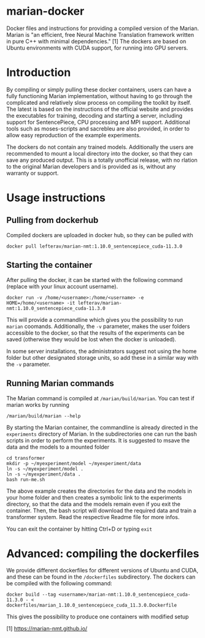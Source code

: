 # marian-docker
Docker files and instructions for providing a compiled version of the Marian. Marian is "an efficient, free Neural Machine Translation framework written in pure C++ with minimal dependencies." [1] The dockers are based on Ubuntu environments with CUDA support, for running into GPU servers.

# Introduction #

By compiling or simply pulling these docker containers, users can have a fully functioning Marian implementation, without having to go through the complicated and relatively slow process on compiling the toolkit by itself. The latest is based on the instructions of the official website and provides the executables for training, decoding and starting a server, including support for SentencePiece, CPU processing and MPI support. Additional tools such as moses-scripts and sacrebleu are also provided, in order to allow easy reproduction of the example experiments. 

The dockers do not contain any trained models. Additionally the users are recommended to mount a local directory into the docker, so that they can save any produced output. This is a totally unofficial release, with no rlation to the original Marian developers and is provided as is, without any warranty or support. 

# Usage instructions #

## Pulling from dockerhub ##

Compiled dockers are uploaded in docker hub, so they can be pulled with 

``` 
docker pull lefterav/marian-nmt:1.10.0_sentencepiece_cuda-11.3.0
```

## Starting the container ##

After pulling the docker, it can be started with the following command (replace <username> with your linux account username).

``` 
docker run -v /home/<username>:/home/<username> -e HOME=/home/<username> -it lefterav/marian-nmt:1.10.0_sentencepiece_cuda-11.3.0
```

This will provide a commandline which gives you the possibility to run `marian` coomands. Additionally, the `-v` parameter, makes the user folders accessible to the docker, so that the results of the experiments can be saved (otherwise they would be lost when the docker is unloaded). 

In some server installations, the administrators suggest not using the home folder but other designated storage units, so add these in a similar way with the `-v` parameter.

## Running Marian commands

The Marian command is compiled at `/marian/build/marian`. You can test if marian works by running 

```
/marian/build/marian --help
```

By starting the Marian container, the commandline is already directed in the `experiments` directory of Marian. In the subdirectories one can run the bash scripts in order to perform the experiments. It is suggested to msave the data and the models to a mounted folder 

```
cd transformer
mkdir -p ~/myexperiment/model ~/myexperiment/data 
ln -s ~/myexperiment/model .
ln -s ~/myexperiment/data .
bash run-me.sh
```

The above example creates the directories for the data and the models in your home folder and then creates a symbolic link to the experiments directory, so that the data and the models remain even if you exit the container. Then, the bash script will download the required data and train a transformer system. Read the respective Readme file for more infos. 

You can exit the container by hitting Ctrl+D or typing `exit`

# Advanced: compiling the dockerfiles #

We provide different dockerfiles for different versions of Ubuntu and CUDA, and these can be found in the `/dockerfiles` subdirectory. The dockers can be compiled with the following command:

``` 
docker build --tag <username>/marian-nmt:1.10.0_sentencepiece_cuda-11.3.0 - < dockerfiles/marian_1.10.0_sentencepiece_cuda_11.3.0.Dockerfile
```

This gives the possibility to produce one containers with modified setup


[1] https://marian-nmt.github.io/



